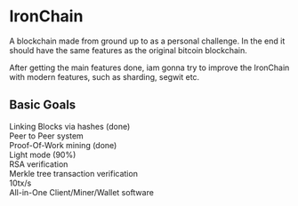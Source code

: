 # IronChain

A blockchain made from ground up to as a personal challenge. In the end it should have the same features as the original bitcoin blockchain.

After getting the main features done, iam gonna try to improve the IronChain with modern features, such as sharding, segwit etc.

## Basic Goals

Linking Blocks via hashes (done)    
Peer to Peer system  
Proof-Of-Work mining (done)   
Light mode  (90%)  
RSA verification  
Merkle tree transaction verification   
10tx/s   
All-in-One Client/Miner/Wallet software  


